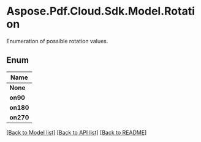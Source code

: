 # Aspose.Pdf.Cloud.Sdk.Model.Rotation
Enumeration of possible rotation values.

## Enum

| Name |
|------------|
|**None**| 
|**on90**| 
|**on180**| 
|**on270**| 


[[Back to Model list]](../README.md#documentation-for-models) [[Back to API list]](../README.md#documentation-for-api-endpoints) [[Back to README]](../README.md)

